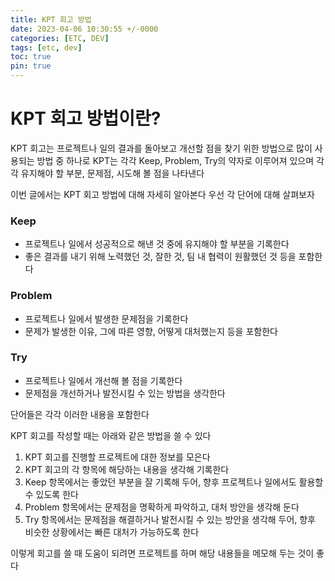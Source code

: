 ```yaml
---
title: KPT 회고 방법
date: 2023-04-06 10:30:55 +/-0000
categories: [ETC, DEV]
tags: [etc, dev]
toc: true
pin: true
---
```


# KPT 회고 방법이란?

KPT 회고는 프로젝트나 일의 결과를 돌아보고 개선할 점을 찾기 위한 방법으로 많이 사용되는 방법 중 하나로 
KPT는 각각 Keep, Problem, Try의 약자로 이루어져 있으며 각각 유지해야 할 부분, 문제점, 시도해 볼 점을 나타낸다

이번 글에서는 KPT 회고 방법에 대해 자세히 알아본다
우선 각 단어에 대해 살펴보자

### Keep
* 프로젝트나 일에서 성공적으로 해낸 것 중에 유지해야 할 부분을 기록한다
* 좋은 결과를 내기 위해 노력했던 것, 잘한 것, 팀 내 협력이 원활했던 것 등을 포함한다

### Problem
* 프로젝트나 일에서 발생한 문제점을 기록한다
* 문제가 발생한 이유, 그에 따른 영향, 어떻게 대처했는지 등을 포함한다

### Try
* 프로젝트나 일에서 개선해 볼 점을 기록한다
* 문제점을 개선하거나 발전시킬 수 있는 방법을 생각한다

단어들은 각각 이러한 내용을 포함한다

KPT 회고를 작성할 때는 아래와 같은 방법을 쓸 수 있다

1. KPT 회고를 진행할 프로젝트에 대한 정보를 모은다
1. KPT 회고의 각 항목에 해당하는 내용을 생각해 기록한다
1. Keep 항목에서는 좋았던 부분을 잘 기록해 두어, 향후 프로젝트나 일에서도 활용할 수 있도록 한다
1. Problem 항목에서는 문제점을 명확하게 파악하고, 대처 방안을 생각해 둔다
1. Try 항목에서는 문제점을 해결하거나 발전시킬 수 있는 방안을 생각해 두어, 향후 비슷한 상황에서는 빠른 대처가 가능하도록 한다

이렇게 회고를 쓸 때 도움이 되려면 프로젝트를 하며 해당 내용들을 메모해 두는 것이 좋다